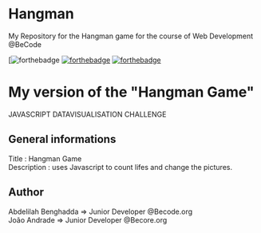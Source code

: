 # Hangman
My Repository for the Hangman game for the course of Web Development @BeCode

[![forthebadge](https://img.shields.io/badge/USES-HTML-blue?style=for-the-badge&logo=appveyor)
[![forthebadge](https://forthebadge.com/images/badges/uses-css.svg)](https://forthebadge.com)
[![forthebadge](https://forthebadge.com/images/badges/made-with-javascript.svg)](https://forthebadge.com)

# My version of the "Hangman Game"
JAVASCRIPT DATAVISUALISATION CHALLENGE

## General informations 
Title       : Hangman Game  
Description : uses Javascript to count lifes and change the pictures.

## Author
Abdelilah Benghadda => Junior Developer @Becode.org  
João Andrade => Junior Developer @Becore.org

